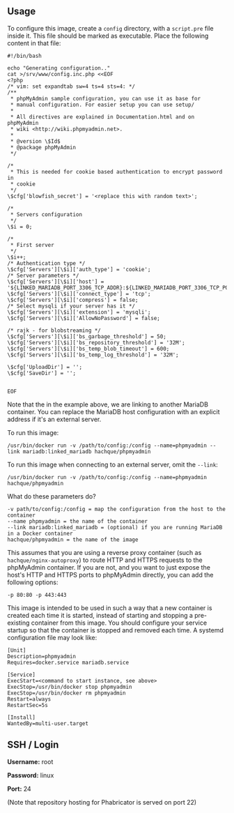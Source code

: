 Usage
----------

To configure this image, create a `config` directory, with a `script.pre` file inside it.  This
file should be marked as executable.  Place the following content in that file:

    #!/bin/bash
    
    echo "Generating configuration.."
    cat >/srv/www/config.inc.php <<EOF
    <?php
    /* vim: set expandtab sw=4 ts=4 sts=4: */
    /**
     * phpMyAdmin sample configuration, you can use it as base for
     * manual configuration. For easier setup you can use setup/
     *
     * All directives are explained in Documentation.html and on phpMyAdmin
     * wiki <http://wiki.phpmyadmin.net>.
     *
     * @version \$Id$
     * @package phpMyAdmin
     */
    
    /*
     * This is needed for cookie based authentication to encrypt password in
     * cookie
     */
    \$cfg['blowfish_secret'] = '<replace this with random text>';
    
    /*
     * Servers configuration
     */
    \$i = 0;
    
    /*
     * First server
     */
    \$i++;
    /* Authentication type */
    \$cfg['Servers'][\$i]['auth_type'] = 'cookie';
    /* Server parameters */
    \$cfg['Servers'][\$i]['host'] = '${LINKED_MARIADB_PORT_3306_TCP_ADDR}:${LINKED_MARIADB_PORT_3306_TCP_PORT}';
    \$cfg['Servers'][\$i]['connect_type'] = 'tcp';
    \$cfg['Servers'][\$i]['compress'] = false;
    /* Select mysqli if your server has it */
    \$cfg['Servers'][\$i]['extension'] = 'mysqli';
    \$cfg['Servers'][\$i]['AllowNoPassword'] = false;
    
    /* rajk - for blobstreaming */
    \$cfg['Servers'][\$i]['bs_garbage_threshold'] = 50;
    \$cfg['Servers'][\$i]['bs_repository_threshold'] = '32M';
    \$cfg['Servers'][\$i]['bs_temp_blob_timeout'] = 600;
    \$cfg['Servers'][\$i]['bs_temp_log_threshold'] = '32M';
    
    \$cfg['UploadDir'] = '';
    \$cfg['SaveDir'] = '';
    
    
    EOF

Note that the in the example above, we are linking to another MariaDB container.  You can replace the MariaDB host configuration with an explicit address if it's an external server.

To run this image:

    /usr/bin/docker run -v /path/to/config:/config --name=phpmyadmin --link mariadb:linked_mariadb hachque/phpmyadmin

To run this image when connecting to an external server, omit the `--link`:

    /usr/bin/docker run -v /path/to/config:/config --name=phpmyadmin hachque/phpmyadmin

What do these parameters do?

    -v path/to/config:/config = map the configuration from the host to the container
    --name phpmyadmin = the name of the container
    --link mariadb:linked_mariadb = (optional) if you are running MariaDB in a Docker container
    hachque/phpmyadmin = the name of the image

This assumes that you are using a reverse proxy container (such as `hachque/nginx-autoproxy`) to route HTTP and HTTPS requests to the phpMyAdmin container.  If you are not, and you want to just expose the host's HTTP and HTTPS ports to phpMyAdmin directly, you can add the following options:

    -p 80:80 -p 443:443

This image is intended to be used in such a way that a new container is created each time it is started, instead of starting and stopping a pre-existing container from this image.  You should configure your service startup so that the container is stopped and removed each time.  A systemd configuration file may look like:

    [Unit]
    Description=phpmyadmin
    Requires=docker.service mariadb.service
    
    [Service]
    ExecStart=<command to start instance, see above>
    ExecStop=/usr/bin/docker stop phpmyadmin
    ExecStop=/usr/bin/docker rm phpmyadmin
    Restart=always
    RestartSec=5s
    
    [Install]
    WantedBy=multi-user.target

SSH / Login
--------------

**Username:** root

**Password:** linux

**Port:** 24

(Note that repository hosting for Phabricator is served on port 22)

